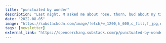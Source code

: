 ```yaml
---
title: "punctuated by wonder"
description: "Last night, M asked me about rose, thorn, bud about my time in New York this time around as it comes to an end. My natural expectation for a rose is something big, meaningful, big announcement and showers of confetti, so it was..."
date: "2022-08-05"
image: "https://substackcdn.com/image/fetch/w_1200,h_600,c_fill,f_jpg,q_auto:good,fl_progressive:steep,g_auto/https%3A%2F%2Fbucketeer-e05bbc84-baa3-437e-9518-adb32be77984.s3.amazonaws.com%2Fpublic%2Fimages%2F1676111b-ac20-4c8a-b2c0-7389d2cd5920_1536x2048.jpeg"
tags: [newsletter]
external_link: "https://spencerchang.substack.com/p/punctuated-by-wonder"
---
```

